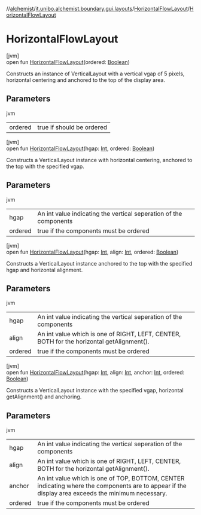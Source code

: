 //[alchemist](../../../index.md)/[it.unibo.alchemist.boundary.gui.layouts](../index.md)/[HorizontalFlowLayout](index.md)/[HorizontalFlowLayout](-horizontal-flow-layout.md)

# HorizontalFlowLayout

[jvm]\
open fun [HorizontalFlowLayout](-horizontal-flow-layout.md)(ordered: [Boolean](https://kotlinlang.org/api/latest/jvm/stdlib/kotlin/-boolean/index.html))

Constructs an instance of VerticalLayout with a vertical vgap of 5 pixels, horizontal centering and anchored to the top of the display area.

## Parameters

jvm

| | |
|---|---|
| ordered | true if should be ordered |

[jvm]\
open fun [HorizontalFlowLayout](-horizontal-flow-layout.md)(hgap: [Int](https://kotlinlang.org/api/latest/jvm/stdlib/kotlin/-int/index.html), ordered: [Boolean](https://kotlinlang.org/api/latest/jvm/stdlib/kotlin/-boolean/index.html))

Constructs a VerticalLayout instance with horizontal centering, anchored to the top with the specified vgap.

## Parameters

jvm

| | |
|---|---|
| hgap | An int value indicating the vertical seperation of the components |
| ordered | true if the components must be ordered |

[jvm]\
open fun [HorizontalFlowLayout](-horizontal-flow-layout.md)(hgap: [Int](https://kotlinlang.org/api/latest/jvm/stdlib/kotlin/-int/index.html), align: [Int](https://kotlinlang.org/api/latest/jvm/stdlib/kotlin/-int/index.html), ordered: [Boolean](https://kotlinlang.org/api/latest/jvm/stdlib/kotlin/-boolean/index.html))

Constructs a VerticalLayout instance anchored to the top with the specified hgap and horizontal alignment.

## Parameters

jvm

| | |
|---|---|
| hgap | An int value indicating the vertical seperation of the components |
| align | An int value which is one of RIGHT, LEFT, CENTER, BOTH for the horizontal getAlignment(). |
| ordered | true if the components must be ordered |

[jvm]\
open fun [HorizontalFlowLayout](-horizontal-flow-layout.md)(hgap: [Int](https://kotlinlang.org/api/latest/jvm/stdlib/kotlin/-int/index.html), align: [Int](https://kotlinlang.org/api/latest/jvm/stdlib/kotlin/-int/index.html), anchor: [Int](https://kotlinlang.org/api/latest/jvm/stdlib/kotlin/-int/index.html), ordered: [Boolean](https://kotlinlang.org/api/latest/jvm/stdlib/kotlin/-boolean/index.html))

Constructs a VerticalLayout instance with the specified vgap, horizontal getAlignment() and anchoring.

## Parameters

jvm

| | |
|---|---|
| hgap | An int value indicating the vertical seperation of the components |
| align | An int value which is one of RIGHT, LEFT, CENTER, BOTH for the horizontal getAlignment(). |
| anchor | An int value which is one of TOP, BOTTOM, CENTER indicating where the components are to appear if the display area exceeds the minimum necessary. |
| ordered | true if the components must be ordered |
